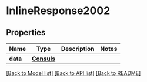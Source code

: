 # InlineResponse2002

## Properties
Name | Type | Description | Notes
------------ | ------------- | ------------- | -------------
**data** | [**Consuls**](Consuls.md) |  | 

[[Back to Model list]](../README.md#documentation-for-models) [[Back to API list]](../README.md#documentation-for-api-endpoints) [[Back to README]](../README.md)

